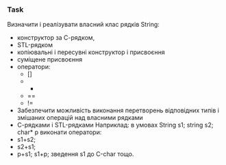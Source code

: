 ### Task
Визначити і реалізувати власний клас рядків String: 
- конструктор за С-рядком, 
- STL-рядком
- копіювальні і пересувні конструктор і присвоєння
- суміщене присвоєння
-  оператори:
    - []
    - +
    - ==
    - !=
- Забезпечити можливість виконання перетворень відповідних типів і змішаних операцій над власними рядками
- С-рядками і STL-рядками
Наприклад:
в умовах String s1;
string s2;
char* p виконати оператори:
- s1+s2;
- s2+s1;
- p+s1; s1+p;
зведення s1 до С-char тощо.
